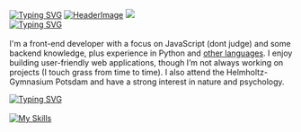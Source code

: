 [![Typing SVG](https://readme-typing-svg.herokuapp.com?weight=100&size=22&duration=750&pause=1000&color=F7D3B9&vCenter=true&repeat=false&width=500&lines=%F0%9F%93%9A++german+student;%F0%9F%92%BB++web+designer;%F0%9F%A7%A0++psychology;%F0%9F%8E%A7++music+enthusiast;%F0%9F%A4%93++nerdy+programmer;%F0%9F%97%BA%EF%B8%8F++traveler;%F0%9F%94%97++github%2Feinfachniemmand)](https://github.com/einfachniemmand/)
[![HeaderImage](https://scriptsandstyles.neocities.org/github-profile/head.png?c=2)](https://github.com/einfachniemmand/)
![](https://komarev.com/ghpvc/?username=einfachniemmand)
<br><a id='about' href="#about" style='display:block'><img src="https://readme-typing-svg.herokuapp.com?font=Fira+Code&size=10&duration=100&pause=40&color=F7D3B9&vCenter=true&width=70&height=15&lines=%23+About+me" alt="Typing SVG" /></a><br>
I'm a front-end developer with a focus on JavaScript (dont judge) and some backend knowledge, plus experience in Python and <a href="#skills">other languages</a>. I enjoy building user-friendly web applications, though I’m not always working on projects (I touch grass from time to time). I also attend the Helmholtz-Gymnasium Potsdam and have a strong interest in nature and psychology.


<a id='skills' href="#skills" style='display:block'><img src="https://readme-typing-svg.herokuapp.com?font=Fira+Code&size=10&duration=80&pause=40&color=F7D3B9&vCenter=true&width=70&height=15&lines=%23+My+skills" alt="Typing SVG" /></a><br>
[![My Skills](https://skillicons.dev/icons?i=js,html,css,cloudflare,github,linux,postman)](#skills)
